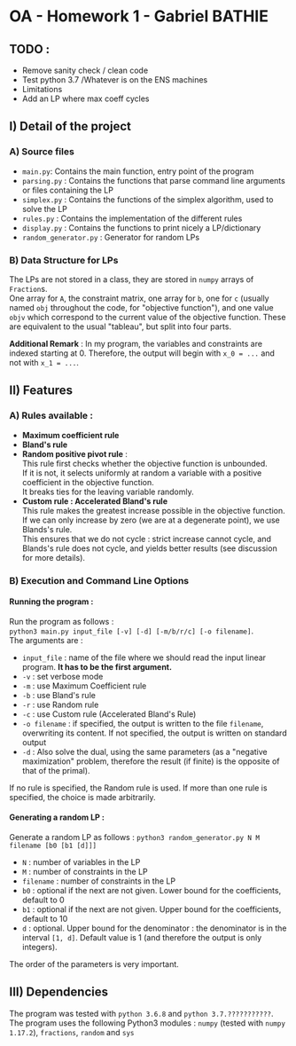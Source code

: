 # OA - Homework 1 - Gabriel BATHIE

## TODO :
- Remove sanity check / clean code
- Test python 3.7 /Whatever is on the ENS machines
- Limitations
- Add an LP where max coeff cycles

## I) Detail of the project 

### A) Source files

- `main.py`: Contains the main function, entry point of the program
- `parsing.py` : Contains the functions that parse command line arguments or files containing the LP
- `simplex.py` : Contains the functions of the simplex algorithm, used to solve the LP
- `rules.py` : Contains the implementation of the different rules
- `display.py` : Contains the functions to print nicely a LP/dictionary
- `random_generator.py` : Generator for random LPs

### B) Data Structure for LPs

The LPs are not stored in a class, they are stored in `numpy` arrays of `Fraction`s.  
One array for `A`, the constraint matrix, one array for `b`, one for `c` 
(usually named `obj` throughout the code, for "objective function"), 
and one value `objv` which correspond to the current value of the objective function. 
These are equivalent to the usual "tableau", but split into four parts. 

**Additional Remark** : In my program, the variables and constraints are indexed starting at 0.
Therefore, the output will begin with `x_0 = ...` and not with `x_1 = ...`.

## II) Features

### A) Rules available :

- **Maximum coefficient rule**
- **Bland's rule**
- **Random positive pivot rule** :  
	This rule first checks whether the objective function is unbounded.  
	If it is not, it selects uniformly at random a variable with a positive coefficient in the objective function.  
	It breaks ties for the leaving variable randomly.
- **Custom rule : Accelerated Bland's rule**  
	This rule makes the greatest increase possible in the objective function.  
	If we can only increase by zero (we are at a degenerate point), we use Blands's rule.  
	This ensures that we do not cycle : strict increase cannot cycle, and Blands's rule does not cycle, and yields better results (see discussion for more details).

### B) Execution and Command Line Options

#### Running the program :
Run the program as follows :  
`python3 main.py input_file [-v] [-d] [-m/b/r/c] [-o filename]`.  
The arguments are :

- `input_file` : name of the file where we should read the input linear program. **It has to be the first argument.**
- `-v` : set verbose mode
- `-m` : use Maximum Coefficient rule
- `-b` : use Bland's rule
- `-r` : use Random rule
- `-c` : use Custom rule (Accelerated Bland's Rule)
- `-o filename` : if specified, the output is written to the file `filename`, overwriting its content. If not specified, the output is written on standard output
- `-d` : Also solve the dual, using the same parameters (as a "negative maximization" problem, therefore the result (if finite) is the opposite of that of the primal).

If no rule is specified, the Random rule is used. If more than one rule is specified, the choice is made arbitrarily.

#### Generating a random LP :
Generate a random LP as follows : `python3 random_generator.py N M filename [b0 [b1 [d]]]`

- `N` : number of variables in the LP
- `M` : number of constraints in the LP
- `filename` : number of constraints in the LP
- `b0` : optional if the next are not given. Lower bound for the coefficients, default to 0
- `b1` : optional if the next are not given. Upper bound for the coefficients, default to 10
- `d` : optional. Upper bound for the denominator : the denominator is in the interval `[1, d]`. Default value is 1 (and therefore the output is only integers).

The order of the parameters is very important. 

## III) Dependencies 

The program was tested with `python 3.6.8` and `python 3.7.???????????`.  
The program uses the following Python3 modules : `numpy` (tested with `numpy 1.17.2`), `fractions`, `random` and `sys`

